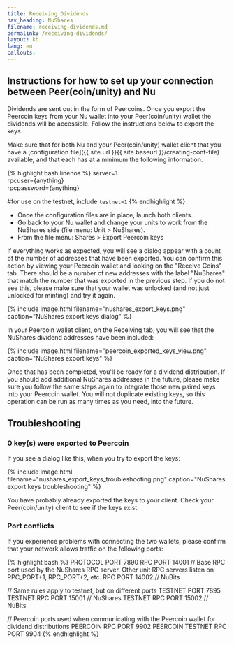 ```yaml
---
title: Receiving Dividends
nav_heading: NuShares
filename: receiving-dividends.md
permalink: /receiving-dividends/
layout: kb
lang: en
callouts:
---
```


## Instructions for how to set up your connection between Peer(coin/unity) and Nu

Dividends are sent out in the form of Peercoins. Once you export the Peercoin keys from your Nu wallet into your Peer(coin/unity) wallet the dividends will be accessible. Follow the instructions below to export the keys.

Make sure that for both Nu and your Peer(coin/unity) wallet client that you have a [configuration file]({{ site.url }}{{ site.baseurl }}/creating-conf-file) available, and that each has at a minimum the following information.

{% highlight bash linenos %}
server=1  
rpcuser={anything}  
rpcpassword={anything}  

#for use on the testnet, include `testnet=1`
{% endhighlight %}

* Once the configuration files are in place, launch both clients.
* Go back to your Nu wallet and change your units to work from the NuShares side (file menu: Unit > NuShares).
* From the file menu: Shares > Export Peercoin keys

If everything works as expected, you will see a dialog appear with a count of the number of addresses that have been exported. You can confirm this action by viewing your Peercoin wallet and looking on the "Receive Coins" tab. There should be a number of new addresses with the label "NuShares" that match the number that was exported in the previous step. If you do not see this, please make sure that your wallet was unlocked (and not just unlocked for minting) and try it again.

{% include image.html filename="nushares_export_keys.png" caption="NuShares export keys dialog" %}

In your Peercoin wallet client, on the Receiving tab, you will see that the NuShares dividend addresses have been included:

{% include image.html filename="peercoin_exported_keys_view.png" caption="NuShares export keys" %}

Once that has been completed, you'll be ready for a dividend distribution. If you should add additional NuShares addresses in the future, please make sure you follow the same steps again to integrate those new paired keys into your Peercoin wallet. You will not duplicate existing keys, so this operation can be run as many times as you need, into the future.

## Troubleshooting

### 0 key(s) were exported to Peercoin

If you see a dialog like this, when you try to export the keys:

{% include image.html filename="nushares_export_keys_troubleshooting.png" caption="NuShares export keys troubleshooting" %}

You have probably already exported the keys to your client. Check your Peer(coin/unity) client to see if the keys exist.

### Port conflicts

If you experience problems with connecting the two wallets, please confirm that your network allows traffic on the following ports:

{% highlight bash %}
PROTOCOL PORT  7890
RPC PORT  14001     // Base RPC port used by the NuShares RPC server. Other unit RPC servers listen on RPC_PORT+1, RPC_PORT+2, etc.
RPC PORT  14002     // NuBits

// Same rules apply to testnet, but on different ports
TESTNET PORT   7895
TESTNET RPC PORT  15001     // NuShares
TESTNET RPC PORT  15002     // NuBits

// Peercoin ports used when communicating with the Peercoin wallet for dividend distributions
PEERCOIN RPC PORT  9902
PEERCOIN TESTNET RPC PORT  9904
{% endhighlight %}
